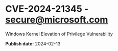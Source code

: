 # CVE-2024-21345 - secure@microsoft.com

Windows Kernel Elevation of Privilege Vulnerability

**Publish date:** 2024-02-13
